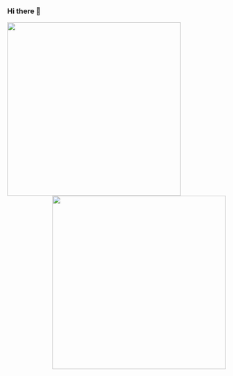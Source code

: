 ### Hi there 👋

<!--
**dipankar-chaki/dipankar-chaki** is a ✨ _special_ ✨ repository because its `README.md` (this file) appears on your GitHub profile.

Here are some ideas to get you started:

- 🔭 I’m currently working on ...
- 🌱 I’m currently learning ...
- 👯 I’m looking to collaborate on ...
- 🤔 I’m looking for help with ...
- 💬 Ask me about ...
- 📫 How to reach me: ...
- 😄 Pronouns: ...
- ⚡ Fun fact: ...
-->

<div>
<a href="https://git.io/streak-stats"><img src="http://github-readme-streak-stats.herokuapp.com?user=dipankar-chaki&hide_border=true" width="400" /></a>
<a href="https://github.com/anuraghazra/github-readme-stats"><img src="https://github-readme-stats.vercel.app/api?username=dipankar-chaki&show_icons=true" width="400" align="right" /></a>
</div>

